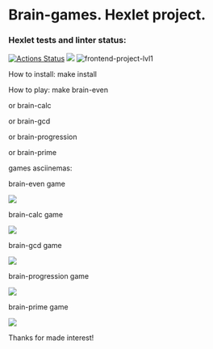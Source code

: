 # Brain-games. Hexlet project.
### Hexlet tests and linter status:
[![Actions Status](https://github.com/sraduhin/frontend-project-lvl1/workflows/hexlet-check/badge.svg)](https://github.com/sraduhin/frontend-project-lvl1/actions)
<a href="https://codeclimate.com/github/codeclimate/codeclimate/maintainability"><img src="https://api.codeclimate.com/v1/badges/a99a88d28ad37a79dbf6/maintainability" /></a>
![frontend-project-lvl1](https://github.com/sraduhin/frontend-project-lvl1/actions/workflows/makefile.yml/badge.svg)
<p>How to install: make install</p>
<p>How to play: make brain-even</p>
<p>or brain-calc</p>
<p>or brain-gcd</p>
<p>or brain-progression</p>
<p>or brain-prime</p>
<p>games asciinemas:</p>
<p>brain-even game</p>
<a href="https://asciinema.org/a/Zwr0rp4sJMC7Hh8wE3tyVvp9m"><img src="https://asciinema.org/a/Zwr0rp4sJMC7Hh8wE3tyVvp9m.png"/></a>
<p>brain-calc game</p>
<a href="https://asciinema.org/a/Sf7YdsBoKH8B40EKnJ00PXes0"><img src="https://asciinema.org/a/Sf7YdsBoKH8B40EKnJ00PXes0.png"/></a>
<p>brain-gcd game</p>
<a href="https://asciinema.org/a/rL1uSC5vtdzb4J61ugX8grfcv"><img src="https://asciinema.org/a/rL1uSC5vtdzb4J61ugX8grfcv.png"/></a>
<p>brain-progression game</p>
<a href="https://asciinema.org/a/q6tyhuM77x1XtIx274d5f9gpu"><img src="https://asciinema.org/a/q6tyhuM77x1XtIx274d5f9gpu.png"/></a>
<p>brain-prime game</p>
<a href="https://asciinema.org/a/aFPksNrWdmJVbzmZa5XrRYEIL"><img src="https://asciinema.org/a/aFPksNrWdmJVbzmZa5XrRYEIL.png"/></a>
<p>Thanks for made interest!</p>